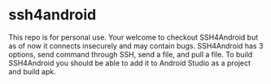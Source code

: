# ssh4android
This repo is for personal use. Your welcome to checkout SSH4Android but
as of now it connects insecurely and may contain bugs.
SSH4Android has 3 options, send command through SSH, send a file, and pull a file.
To build SSH4Android you should be able to add it to Android Studio as a project and build apk.
